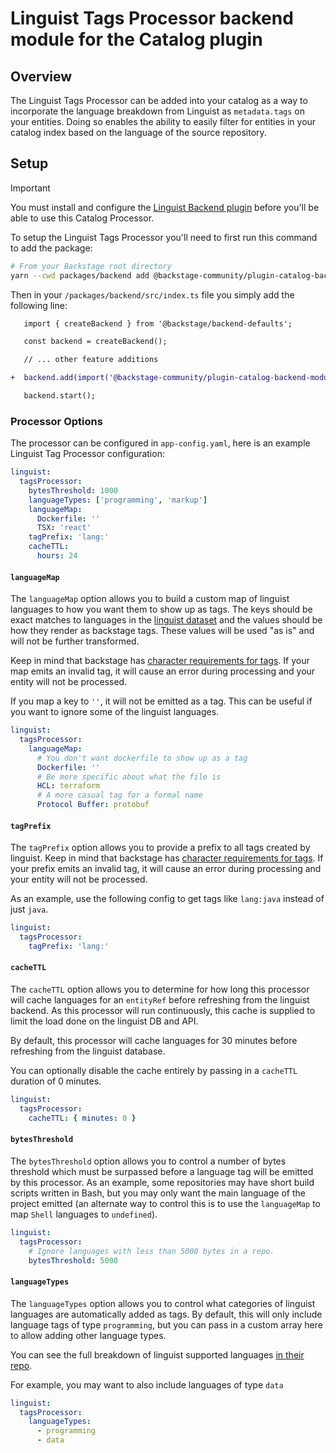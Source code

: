 # Linguist Tags Processor backend module for the Catalog plugin

## Overview

The Linguist Tags Processor can be added into your catalog as a way to incorporate the language breakdown from Linguist as `metadata.tags` on your entities. Doing so enables the ability to easily filter for entities in your catalog index based on the language of the source repository.

## Setup

> [!IMPORTANT]
> You must install and configure the [Linguist Backend plugin](../linguist-backend/README.md) before you'll be able to use this Catalog Processor.

To setup the Linguist Tags Processor you'll need to first run this command to add the package:

```sh
# From your Backstage root directory
yarn --cwd packages/backend add @backstage-community/plugin-catalog-backend-module-linguist-tags-processor
```

Then in your `/packages/backend/src/index.ts` file you simply add the following line:

```diff
   import { createBackend } from '@backstage/backend-defaults';

   const backend = createBackend();

   // ... other feature additions

+  backend.add(import('@backstage-community/plugin-catalog-backend-module-linguist-tags-processor'));

   backend.start();
```

### Processor Options

The processor can be configured in `app-config.yaml`, here is an example Linguist Tag Processor configuration:

```yaml
linguist:
  tagsProcessor:
    bytesThreshold: 1000
    languageTypes: ['programming', 'markup']
    languageMap:
      Dockerfile: ''
      TSX: 'react'
    tagPrefix: 'lang:'
    cacheTTL:
      hours: 24
```

#### `languageMap`

The `languageMap` option allows you to build a custom map of linguist languages to how you want them to show up as tags. The keys should be exact matches to languages in the [linguist dataset](https://github.com/github-linguist/linguist/blob/master/lib/linguist/languages.yml) and the values should be how they render as backstage tags. These values will be used "as is" and will not be further transformed.

Keep in mind that backstage has [character requirements for tags](https://backstage.io/docs/features/software-catalog/descriptor-format#tags-optional). If your map emits an invalid tag, it will cause an error during processing and your entity will not be processed.

If you map a key to `''`, it will not be emitted as a tag. This can be useful if you want to ignore some of the linguist languages.

```yaml
linguist:
  tagsProcessor:
    languageMap:
      # You don't want dockerfile to show up as a tag
      Dockerfile: ''
      # Be more specific about what the file is
      HCL: terraform
      # A more casual tag for a formal name
      Protocol Buffer: protobuf
```

#### `tagPrefix`

The `tagPrefix` option allows you to provide a prefix to all tags created by linguist. Keep in mind that backstage has [character requirements for tags](https://backstage.io/docs/features/software-catalog/descriptor-format#tags-optional). If your prefix emits an invalid tag, it will cause an error during processing and your entity will not be processed.

As an example, use the following config to get tags like `lang:java` instead of just `java`.

```yaml
linguist:
  tagsProcessor:
    tagPrefix: 'lang:'
```

#### `cacheTTL`

The `cacheTTL` option allows you to determine for how long this processor will cache languages for an `entityRef` before refreshing from the linguist backend. As this processor will run continuously, this cache is supplied to limit the load done on the linguist DB and API.

By default, this processor will cache languages for 30 minutes before refreshing from the linguist database.

You can optionally disable the cache entirely by passing in a `cacheTTL` duration of 0 minutes.

```yaml
linguist:
  tagsProcessor:
    cacheTTL: { minutes: 0 }
```

#### `bytesThreshold`

The `bytesThreshold` option allows you to control a number of bytes threshold which must be surpassed before a language tag will be emitted by this processor. As an example, some repositories may have short build scripts written in Bash, but you may only want the main language of the project emitted (an alternate way to control this is to use the `languageMap` to map `Shell` languages to `undefined`).

```yaml
linguist:
  tagsProcessor:
    # Ignore languages with less than 5000 bytes in a repo.
    bytesThreshold: 5000
```

#### `languageTypes`

The `languageTypes` option allows you to control what categories of linguist languages are automatically added as tags. By default, this will only include language tags of type `programming`, but you can pass in a custom array here to allow adding other language types.

You can see the full breakdown of linguist supported languages [in their repo](https://github.com/github-linguist/linguist/blob/master/lib/linguist/languages.yml).

For example, you may want to also include languages of type `data`

```yaml
linguist:
  tagsProcessor:
    languageTypes:
      - programming
      - data
```
